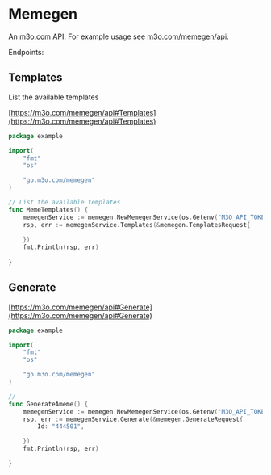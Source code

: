 # Memegen

An [m3o.com](https://m3o.com) API. For example usage see [m3o.com/memegen/api](https://m3o.com/memegen/api).

Endpoints:

## Templates

List the available templates


[https://m3o.com/memegen/api#Templates](https://m3o.com/memegen/api#Templates)

```go
package example

import(
	"fmt"
	"os"

	"go.m3o.com/memegen"
)

// List the available templates
func MemeTemplates() {
	memegenService := memegen.NewMemegenService(os.Getenv("M3O_API_TOKEN"))
	rsp, err := memegenService.Templates(&memegen.TemplatesRequest{
		
	})
	fmt.Println(rsp, err)
	
}
```
## Generate




[https://m3o.com/memegen/api#Generate](https://m3o.com/memegen/api#Generate)

```go
package example

import(
	"fmt"
	"os"

	"go.m3o.com/memegen"
)

// 
func GenerateAmeme() {
	memegenService := memegen.NewMemegenService(os.Getenv("M3O_API_TOKEN"))
	rsp, err := memegenService.Generate(&memegen.GenerateRequest{
		Id: "444501",

	})
	fmt.Println(rsp, err)
	
}
```

